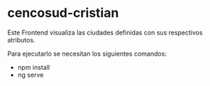 # cencosud-cristian

Este Frontend visualiza las ciudades definidas con sus respectivos atributos.

Para ejecutarlo se necesitan los siguientes comandos:

- npm install
- ng serve
